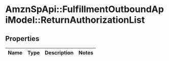 # AmznSpApi::FulfillmentOutboundApiModel::ReturnAuthorizationList

## Properties
Name | Type | Description | Notes
------------ | ------------- | ------------- | -------------

